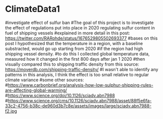 # ClimateData1
#investigate effect of sulfur ban
#The goal of this project is to investigate the effect of regulations put into place in 2020 regulating sulfur content in fuel of shipping vessels
#explained in more detail in this post: https://twitter.com/RARohde/status/1676529805502693377
#bases on this post I hypothesized that the temperature in a region, with a baseline substracted, would go up starting from 2020
#if the region had high shipping vessel density.
#to do this I collected global temperature data, measured how it changed in the first 800 days after jan 1 2020
#then visually compared this to shipping traffic density from this source: https://moverdb.com/shipping-traffic-density/
#I wasn't able to identify any patterns in this analysis, I think the effect is too small relative to regular climate variance
#some other sources: #https://www.carbonbrief.org/analysis-how-low-sulphur-shipping-rules-are-affecting-global-warming/
#https://www.science.org/doi/10.1126/sciadv.abn7988
#https://www.science.org/cms/10.1126/sciadv.abn7988/asset/88f5e6fa-33c2-4756-b38c-de960d3b7c8e/assets/images/large/sciadv.abn7988-f2.jpg
